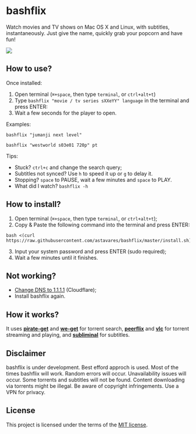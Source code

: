 # bashflix
Watch movies and TV shows on Mac OS X and Linux, with subtitles, instantaneously. Just give the name, quickly grab your popcorn and have fun!

![](https://media.giphy.com/media/mACRrW4R25kuQLexXn/giphy.gif)

## How to use?
Once installed:
1. Open terminal (```⌘+space```, then type ```terminal```, or ```ctrl+alt+t```)
2. Type ```bashflix "movie / tv series sXXeYY" language``` in the terminal and press ENTER:
3. Wait a few seconds for the player to open.

Examples:
```
bashflix "jumanji next level"
```
```
bashflix "westworld s03e01 720p" pt
```

Tips:
* Stuck? ```ctrl+c``` and change the search query;
* Subtitles not synced? Use ```h``` to speed it up or ```g``` to delay it.
* Stopping? ```space``` to PAUSE, wait a few minutes and ```space``` to PLAY.
* What did I watch? ```bashflix -h```

## How to install?
1. Open terminal (```⌘+space```, then type ```terminal```, or ```ctrl+alt+t```);
2. Copy & Paste the following command into the terminal and press ENTER:
```
bash <(curl https://raw.githubusercontent.com/astavares/bashflix/master/install.sh)
```
3. Input your system password and press ENTER (sudo required);
4. Wait a few minutes until it finishes.

## Not working?
* [Change DNS to 1.1.1.1](https://1.1.1.1/dns/) (Cloudflare);
* Install bashflix again.


## How it works?
It uses [**pirate-get**](https://github.com/vikstrous/pirate-get) and [**we-get**](https://github.com/rachmadaniHaryono/we-get) for torrent search, [**peerflix**](https://github.com/mafintosh/peerflix) and [**vlc**](https://github.com/videolan/vlc) for torrent streaming and playing,  and [**subliminal**](https://github.com/Diaoul/subliminal) for subtitles.

## Disclaimer
bashflix is under development. Best efford approch is used. Most of the times bashflix will work. Random errors will occur. Unavailability issues will occur. Some torrents and subtitles will not be found. Content downloading via torrents might be illegal. Be aware of copyright infringements. Use a VPN for privacy.

## License
This project is licensed under the terms of the [MIT license](https://github.com/astavares/bashflix/blob/master/LICENSE.md).
